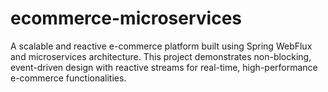 # ecommerce-microservices
A scalable and reactive e-commerce platform built using Spring WebFlux and microservices architecture. This project demonstrates non-blocking, event-driven design with reactive streams for real-time, high-performance e-commerce functionalities.
